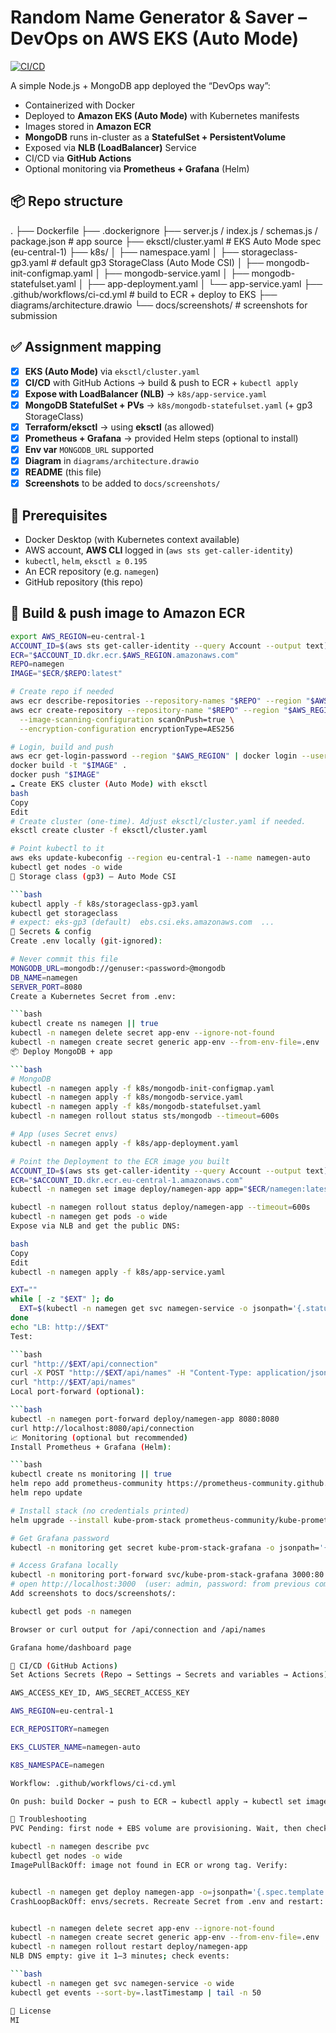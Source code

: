 # Random Name Generator & Saver – DevOps on AWS EKS (Auto Mode)

[![CI/CD](https://github.com/SulimanKh87/DevOps_namegen/actions/workflows/ci-cd.yml/badge.svg)](https://github.com/SulimanKh87/DevOps_namegen/actions/workflows/ci-cd.yml)

A simple Node.js + MongoDB app deployed the “DevOps way”:
- Containerized with Docker
- Deployed to **Amazon EKS (Auto Mode)** with Kubernetes manifests
- Images stored in **Amazon ECR**
- **MongoDB** runs in-cluster as a **StatefulSet + PersistentVolume**
- Exposed via **NLB (LoadBalancer)** Service
- CI/CD via **GitHub Actions**
- Optional monitoring via **Prometheus + Grafana** (Helm)

## 📦 Repo structure

.
├── Dockerfile
├── .dockerignore
├── server.js / index.js / schemas.js / package.json # app source
├── eksctl/cluster.yaml # EKS Auto Mode spec (eu-central-1)
├── k8s/
│ ├── namespace.yaml
│ ├── storageclass-gp3.yaml # default gp3 StorageClass (Auto Mode CSI)
│ ├── mongodb-init-configmap.yaml
│ ├── mongodb-service.yaml
│ ├── mongodb-statefulset.yaml
│ ├── app-deployment.yaml
│ └── app-service.yaml
├── .github/workflows/ci-cd.yml # build to ECR + deploy to EKS
├── diagrams/architecture.drawio
└── docs/screenshots/ # screenshots for submission

## ✅ Assignment mapping

- [x] **EKS (Auto Mode)** via `eksctl/cluster.yaml`
- [x] **CI/CD** with GitHub Actions → build & push to ECR + `kubectl apply`
- [x] **Expose with LoadBalancer (NLB)** → `k8s/app-service.yaml`
- [x] **MongoDB StatefulSet + PVs** → `k8s/mongodb-statefulset.yaml` (+ gp3 StorageClass)
- [x] **Terraform/eksctl** → using **eksctl** (as allowed)
- [x] **Prometheus + Grafana** → provided Helm steps (optional to install)
- [x] **Env var** `MONGODB_URL` supported
- [x] **Diagram** in `diagrams/architecture.drawio`
- [x] **README** (this file)
- [x] **Screenshots** to be added to `docs/screenshots/`

## 🧰 Prerequisites

- Docker Desktop (with Kubernetes context available)
- AWS account, **AWS CLI** logged in (`aws sts get-caller-identity`)
- `kubectl`, `helm`, `eksctl ≥ 0.195`
- An ECR repository (e.g. `namegen`)
- GitHub repository (this repo)

## 🚀 Build & push image to Amazon ECR

```bash
export AWS_REGION=eu-central-1
ACCOUNT_ID=$(aws sts get-caller-identity --query Account --output text)
ECR="$ACCOUNT_ID.dkr.ecr.$AWS_REGION.amazonaws.com"
REPO=namegen
IMAGE="$ECR/$REPO:latest"

# Create repo if needed
aws ecr describe-repositories --repository-names "$REPO" --region "$AWS_REGION" >/dev/null 2>&1 || \
aws ecr create-repository --repository-name "$REPO" --region "$AWS_REGION" \
  --image-scanning-configuration scanOnPush=true \
  --encryption-configuration encryptionType=AES256

# Login, build and push
aws ecr get-login-password --region "$AWS_REGION" | docker login --username AWS --password-stdin "$ECR"
docker build -t "$IMAGE" .
docker push "$IMAGE"
☁️ Create EKS cluster (Auto Mode) with eksctl
bash
Copy
Edit
# Create cluster (one-time). Adjust eksctl/cluster.yaml if needed.
eksctl create cluster -f eksctl/cluster.yaml

# Point kubectl to it
aws eks update-kubeconfig --region eu-central-1 --name namegen-auto
kubectl get nodes -o wide
🧱 Storage class (gp3) – Auto Mode CSI

```bash
kubectl apply -f k8s/storageclass-gp3.yaml
kubectl get storageclass
# expect: eks-gp3 (default)  ebs.csi.eks.amazonaws.com  ...
🔐 Secrets & config
Create .env locally (git-ignored):

# Never commit this file
MONGODB_URL=mongodb://genuser:<password>@mongodb
DB_NAME=namegen
SERVER_PORT=8080
Create a Kubernetes Secret from .env:

```bash
kubectl create ns namegen || true
kubectl -n namegen delete secret app-env --ignore-not-found
kubectl -n namegen create secret generic app-env --from-env-file=.env
📦 Deploy MongoDB + app

```bash
# MongoDB
kubectl -n namegen apply -f k8s/mongodb-init-configmap.yaml
kubectl -n namegen apply -f k8s/mongodb-service.yaml
kubectl -n namegen apply -f k8s/mongodb-statefulset.yaml
kubectl -n namegen rollout status sts/mongodb --timeout=600s

# App (uses Secret envs)
kubectl -n namegen apply -f k8s/app-deployment.yaml

# Point the Deployment to the ECR image you built
ACCOUNT_ID=$(aws sts get-caller-identity --query Account --output text)
ECR="$ACCOUNT_ID.dkr.ecr.eu-central-1.amazonaws.com"
kubectl -n namegen set image deploy/namegen-app app="$ECR/namegen:latest"

kubectl -n namegen rollout status deploy/namegen-app --timeout=600s
kubectl -n namegen get pods -o wide
Expose via NLB and get the public DNS:

bash
Copy
Edit
kubectl -n namegen apply -f k8s/app-service.yaml

EXT=""
while [ -z "$EXT" ]; do
  EXT=$(kubectl -n namegen get svc namegen-service -o jsonpath='{.status.loadBalancer.ingress[0].hostname}' 2>/dev/null); echo "Waiting for NLB..."; sleep 10;
done
echo "LB: http://$EXT"
Test:

```bash
curl "http://$EXT/api/connection"
curl -X POST "http://$EXT/api/names" -H "Content-Type: application/json" -d '{"firstName":"Ada","lastName":"Lovelace"}'
curl "http://$EXT/api/names"
Local port-forward (optional):

```bash
kubectl -n namegen port-forward deploy/namegen-app 8080:8080
curl http://localhost:8080/api/connection
📈 Monitoring (optional but recommended)
Install Prometheus + Grafana (Helm):

```bash
kubectl create ns monitoring || true
helm repo add prometheus-community https://prometheus-community.github.io/helm-charts
helm repo update

# Install stack (no credentials printed)
helm upgrade --install kube-prom-stack prometheus-community/kube-prometheus-stack -n monitoring

# Get Grafana password
kubectl -n monitoring get secret kube-prom-stack-grafana -o jsonpath='{.data.admin-password}' | base64 -d; echo

# Access Grafana locally
kubectl -n monitoring port-forward svc/kube-prom-stack-grafana 3000:80
# open http://localhost:3000  (user: admin, password: from previous command)
Add screenshots to docs/screenshots/:

kubectl get pods -n namegen

Browser or curl output for /api/connection and /api/names

Grafana home/dashboard page

🔄 CI/CD (GitHub Actions)
Set Actions Secrets (Repo → Settings → Secrets and variables → Actions):

AWS_ACCESS_KEY_ID, AWS_SECRET_ACCESS_KEY

AWS_REGION=eu-central-1

ECR_REPOSITORY=namegen

EKS_CLUSTER_NAME=namegen-auto

K8S_NAMESPACE=namegen

Workflow: .github/workflows/ci-cd.yml

On push: build Docker → push to ECR → kubectl apply → kubectl set image.

🧯 Troubleshooting
PVC Pending: first node + EBS volume are provisioning. Wait, then check:

kubectl -n namegen describe pvc
kubectl get nodes -o wide
ImagePullBackOff: image not found in ECR or wrong tag. Verify:


kubectl -n namegen get deploy namegen-app -o=jsonpath='{.spec.template.spec.containers[0].image}'; echo
CrashLoopBackOff: envs/secrets. Recreate Secret from .env and restart:


kubectl -n namegen delete secret app-env --ignore-not-found
kubectl -n namegen create secret generic app-env --from-env-file=.env
kubectl -n namegen rollout restart deploy/namegen-app
NLB DNS empty: give it 1–3 minutes; check events:

```bash
kubectl -n namegen get svc namegen-service -o wide
kubectl get events --sort-by=.lastTimestamp | tail -n 50

📜 License
MI
